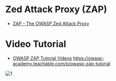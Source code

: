  # Zed Attack Proxy (ZAP)
 
* [ZAP - The OWASP Zed Attack Proxy](https://www.zaproxy.org/)

# Video Tutorial
* [OWASP ZAP Tutorial Videos](https://www.youtube.com/playlist?list=PLEBitBW-Hlsv8cEIUntAO8st2UGhmrjUB)
https://owasp-academy.teachable.com/p/owasp-zap-tutorial


![1](tps://cyberarms.files.wordpress.com/2014/06/path-traversal-attack-results.png)
